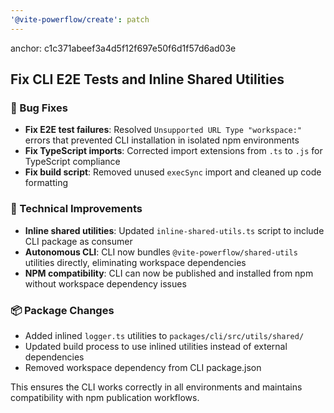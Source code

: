 ```yaml
---
'@vite-powerflow/create': patch
---
```


anchor: c1c371abeef3a4d5f12f697e50f6d1f57d6ad03e

## Fix CLI E2E Tests and Inline Shared Utilities

### 🐛 Bug Fixes

- **Fix E2E test failures**: Resolved `Unsupported URL Type "workspace:"` errors that prevented CLI installation in isolated npm environments
- **Fix TypeScript imports**: Corrected import extensions from `.ts` to `.js` for TypeScript compliance
- **Fix build script**: Removed unused `execSync` import and cleaned up code formatting

### 🔧 Technical Improvements

- **Inline shared utilities**: Updated `inline-shared-utils.ts` script to include CLI package as consumer
- **Autonomous CLI**: CLI now bundles `@vite-powerflow/shared-utils` utilities directly, eliminating workspace dependencies
- **NPM compatibility**: CLI can now be published and installed from npm without workspace dependency issues

### 📦 Package Changes

- Added inlined `logger.ts` utilities to `packages/cli/src/utils/shared/`
- Updated build process to use inlined utilities instead of external dependencies
- Removed workspace dependency from CLI package.json

This ensures the CLI works correctly in all environments and maintains compatibility with npm publication workflows.
